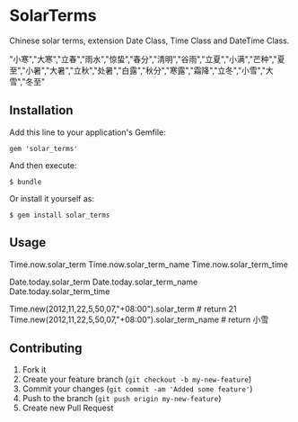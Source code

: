 # SolarTerms

Chinese solar terms, extension Date Class, Time Class and DateTime Class.

"小寒","大寒","立春","雨水","惊蛰","春分","清明","谷雨","立夏","小满","芒种","夏至","小暑","大暑","立秋","处暑","白露","秋分","寒露","霜降","立冬","小雪","大雪","冬至"


## Installation

Add this line to your application's Gemfile:

    gem 'solar_terms'

And then execute:

    $ bundle

Or install it yourself as:

    $ gem install solar_terms

## Usage

Time.now.solar_term
Time.now.solar_term_name
Time.now.solar_term_time

Date.today.solar_term
Date.today.solar_term_name
Date.today.solar_term_time

Time.new(2012,11,22,5,50,07,"+08:00").solar_term \# return 21
Time.new(2012,11,22,5,50,07,"+08:00").solar_term_name \# return 小雪

## Contributing

1. Fork it
2. Create your feature branch (`git checkout -b my-new-feature`)
3. Commit your changes (`git commit -am 'Added some feature'`)
4. Push to the branch (`git push origin my-new-feature`)
5. Create new Pull Request
